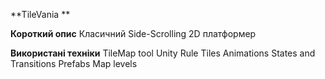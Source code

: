 **TileVania **

**Короткий опис**
Класичний Side-Scrolling 2D платформер 

**Використані техніки**
TileMap tool
Unity Rule Tiles
Animations
States and Transitions
Prefabs
Map levels
